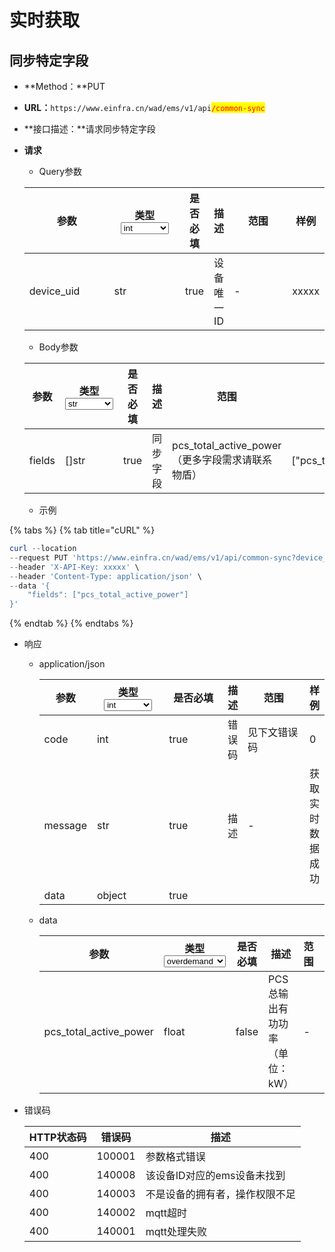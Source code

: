 # 实时获取

## 同步特定字段

* **Method：**PUT
* **URL：**`https://www.einfra.cn/wad/ems/v1/api`<mark style="color:red;">`/common-sync`</mark>
* **接口描述：**请求同步特定字段
*   **请求**

    * Query参数

    <table><thead><tr><th width="149">参数</th><th width="113">类型<select><option value="47624d5c9393461e9a8ecece42e932a4" label="int" color="blue"></option><option value="86eb210b3c8c4e78b798bd84c85688fe" label="str" color="blue"></option><option value="a1530006d2194402bf5a2360eac38945" label="listResult" color="blue"></option></select></th><th data-type="checkbox">是否必填</th><th>描述</th><th width="123">范围</th><th>样例</th></tr></thead><tbody><tr><td>device_uid</td><td><span data-option="86eb210b3c8c4e78b798bd84c85688fe">str</span></td><td>true</td><td>设备唯一ID</td><td>-</td><td>xxxxx</td></tr></tbody></table>

    * Body参数

    <table><thead><tr><th width="149">参数</th><th width="113">类型<select><option value="47624d5c9393461e9a8ecece42e932a4" label="str" color="blue"></option><option value="86eb210b3c8c4e78b798bd84c85688fe" label="[]str" color="blue"></option><option value="a1530006d2194402bf5a2360eac38945" label="listResult" color="blue"></option></select></th><th data-type="checkbox">是否必填</th><th>描述</th><th width="123">范围</th><th>样例</th></tr></thead><tbody><tr><td>fields</td><td><span data-option="86eb210b3c8c4e78b798bd84c85688fe">[]str</span></td><td>true</td><td>同步字段</td><td>pcs_total_active_power（更多字段需求请联系物盾）</td><td>["pcs_total_active_power"]</td></tr></tbody></table>

    * 示例

{% tabs %}
{% tab title="cURL" %}
```powershell
curl --location 
--request PUT 'https://www.einfra.cn/wad/ems/v1/api/common-sync?device_uid=xxxxx' \
--header 'X-API-Key: xxxxx' \
--header 'Content-Type: application/json' \
--data '{
    "fields": ["pcs_total_active_power"]
}'
```
{% endtab %}
{% endtabs %}

* 响应
  *   application/json

      <table><thead><tr><th>参数</th><th width="113">类型<select><option value="47624d5c9393461e9a8ecece42e932a4" label="int" color="blue"></option><option value="86eb210b3c8c4e78b798bd84c85688fe" label="str" color="blue"></option><option value="a1530006d2194402bf5a2360eac38945" label="listResult" color="blue"></option><option value="fb9d3250c2db42ac8efe4d4b9d504377" label="object" color="blue"></option></select></th><th width="107" data-type="checkbox">是否必填</th><th>描述</th><th width="123">范围</th><th>样例</th></tr></thead><tbody><tr><td>code</td><td><span data-option="47624d5c9393461e9a8ecece42e932a4">int</span></td><td>true</td><td>错误码</td><td>见下文错误码</td><td>0</td></tr><tr><td>message</td><td><span data-option="86eb210b3c8c4e78b798bd84c85688fe">str</span></td><td>true</td><td>描述</td><td>-</td><td>获取实时数据成功</td></tr><tr><td>data</td><td><span data-option="fb9d3250c2db42ac8efe4d4b9d504377">object</span></td><td>true</td><td></td><td></td><td></td></tr></tbody></table>
  *   data

      <table><thead><tr><th width="177">参数</th><th width="90">类型<select><option value="578d846029d045879f81a03e30ac19ff" label="overdemand" color="blue"></option><option value="5620061ebf2d47e18a839b283a24cc45" label="chargeDepth" color="blue"></option><option value="bf6b0330299043f49d8c6246b932a936" label="safety" color="blue"></option><option value="193cc2f0dc5b4a6197c8a4e8c79dfee4" label="int" color="blue"></option><option value="18d18a729bf94885843098182240bff3" label="string" color="blue"></option><option value="9a1bae556a2448e5b9e72eafa777b893" label="float" color="blue"></option></select></th><th width="73" data-type="checkbox">是否必填</th><th width="129">描述</th><th width="123">范围</th><th>样例</th></tr></thead><tbody><tr><td>pcs_total_active_power</td><td><span data-option="9a1bae556a2448e5b9e72eafa777b893">float</span></td><td>false</td><td>PCS 总输出有功功率（单位：kW）</td><td>-</td><td>300.0</td></tr></tbody></table>
*   错误码

    | HTTP状态码 | 错误码    | 描述               |
    | ------- | ------ | ---------------- |
    | 400     | 100001 | 参数格式错误           |
    | 400     | 140008 | 该设备ID对应的ems设备未找到 |
    | 400     | 140003 | 不是设备的拥有者，操作权限不足  |
    | 400     | 140002 | mqtt超时           |
    | 400     | 140001 | mqtt处理失败         |
